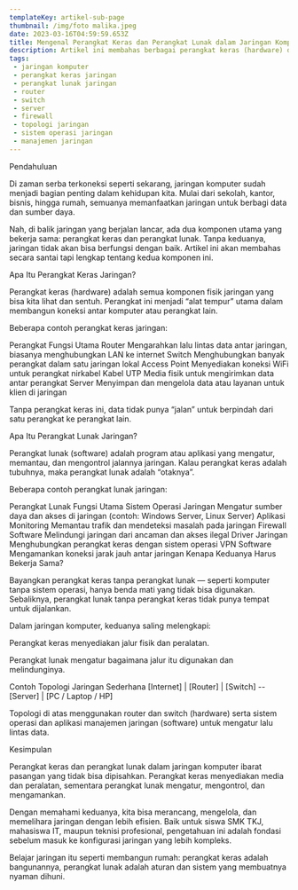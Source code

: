 ```yaml
---
templateKey: artikel-sub-page
thumbnail: /img/foto malika.jpeg
date: 2023-03-16T04:59:59.653Z
title: Mengenal Perangkat Keras dan Perangkat Lunak dalam Jaringan Komputer
description: Artikel ini membahas berbagai perangkat keras (hardware) dan perangkat lunak (software) yang digunakan dalam jaringan komputer, mulai dari fungsi, contoh, hingga cara kerjanya.
tags:
 - jaringan komputer
 - perangkat keras jaringan
 - perangkat lunak jaringan
 - router
 - switch
 - server
 - firewall
 - topologi jaringan
 - sistem operasi jaringan
 - manajemen jaringan
---
```


Pendahuluan

Di zaman serba terkoneksi seperti sekarang, jaringan komputer sudah menjadi bagian penting dalam kehidupan kita. Mulai dari sekolah, kantor, bisnis, hingga rumah, semuanya memanfaatkan jaringan untuk berbagi data dan sumber daya.

Nah, di balik jaringan yang berjalan lancar, ada dua komponen utama yang bekerja sama: perangkat keras dan perangkat lunak. Tanpa keduanya, jaringan tidak akan bisa berfungsi dengan baik. Artikel ini akan membahas secara santai tapi lengkap tentang kedua komponen ini.

Apa Itu Perangkat Keras Jaringan?

Perangkat keras (hardware) adalah semua komponen fisik jaringan yang bisa kita lihat dan sentuh. Perangkat ini menjadi “alat tempur” utama dalam membangun koneksi antar komputer atau perangkat lain.

Beberapa contoh perangkat keras jaringan:

Perangkat	Fungsi Utama
Router	Mengarahkan lalu lintas data antar jaringan, biasanya menghubungkan LAN ke internet
Switch	Menghubungkan banyak perangkat dalam satu jaringan lokal
Access Point	Menyediakan koneksi WiFi untuk perangkat nirkabel
Kabel UTP	Media fisik untuk mengirimkan data antar perangkat
Server	Menyimpan dan mengelola data atau layanan untuk klien di jaringan

Tanpa perangkat keras ini, data tidak punya “jalan” untuk berpindah dari satu perangkat ke perangkat lain.

Apa Itu Perangkat Lunak Jaringan?

Perangkat lunak (software) adalah program atau aplikasi yang mengatur, memantau, dan mengontrol jalannya jaringan. Kalau perangkat keras adalah tubuhnya, maka perangkat lunak adalah “otaknya”.

Beberapa contoh perangkat lunak jaringan:

Perangkat Lunak	Fungsi Utama
Sistem Operasi Jaringan	Mengatur sumber daya dan akses di jaringan (contoh: Windows Server, Linux Server)
Aplikasi Monitoring	Memantau trafik dan mendeteksi masalah pada jaringan
Firewall Software	Melindungi jaringan dari ancaman dan akses ilegal
Driver Jaringan	Menghubungkan perangkat keras dengan sistem operasi
VPN Software	Mengamankan koneksi jarak jauh antar jaringan
Kenapa Keduanya Harus Bekerja Sama?

Bayangkan perangkat keras tanpa perangkat lunak — seperti komputer tanpa sistem operasi, hanya benda mati yang tidak bisa digunakan. Sebaliknya, perangkat lunak tanpa perangkat keras tidak punya tempat untuk dijalankan.

Dalam jaringan komputer, keduanya saling melengkapi:

Perangkat keras menyediakan jalur fisik dan peralatan.

Perangkat lunak mengatur bagaimana jalur itu digunakan dan melindunginya.

Contoh Topologi Jaringan Sederhana
[Internet] 
    |
[Router]
    |
[Switch] -- [Server]
    |
[PC / Laptop / HP]


Topologi di atas menggunakan router dan switch (hardware) serta sistem operasi dan aplikasi manajemen jaringan (software) untuk mengatur lalu lintas data.

Kesimpulan

Perangkat keras dan perangkat lunak dalam jaringan komputer ibarat pasangan yang tidak bisa dipisahkan. Perangkat keras menyediakan media dan peralatan, sementara perangkat lunak mengatur, mengontrol, dan mengamankan.

Dengan memahami keduanya, kita bisa merancang, mengelola, dan memelihara jaringan dengan lebih efisien. Baik untuk siswa SMK TKJ, mahasiswa IT, maupun teknisi profesional, pengetahuan ini adalah fondasi sebelum masuk ke konfigurasi jaringan yang lebih kompleks.

Belajar jaringan itu seperti membangun rumah: perangkat keras adalah bangunannya, perangkat lunak adalah aturan dan sistem yang membuatnya nyaman dihuni.